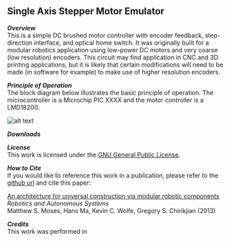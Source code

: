 ## Single Axis Stepper Motor Emulator

**_Overview_**          
This is a simple DC brushed motor controller with encoder feedback, step-direction interface, and optical home switch. It was originally built for a modular robotics application using low-power DC motors and very coarse (low resolution) encoders. This circuit may find application in CNC and 3D printing applications, but it is likely that certain modifications will need to be made (in software for example) to make use of higher resolution encoders. 

**_Principle of Operation_**   
The block diagram below illustrates the basic principle of operation. The microcontroller is a Microchip PIC XXXX and the motor controller is a LMD18200.

![alt text](https://raw2.github.com/mattmoses/SingleAxisEmulator/master/blockDiagram.png)


**_Downloads_**


**_License_**   
This work is licensed under the [GNU General Public License](http://www.gnu.org/licenses/gpl.html).

**_How to Cite_**   
If you would like to reference this work in a publication, please refer to the [github url](https://github.com/mattmoses/SingleAxisEmulator) and cite this paper:

[An architecture for universal construction via modular robotic components](http://dx.doi.org/10.1016/j.robot.2013.08.005)    
*Robotics and Autonomous Systems*   
Matthew S. Moses, Hans Ma, Kevin C. Wolfe, Gregory S. Chirikjian (2013)

**_Credits_**   
This work was performed in 

